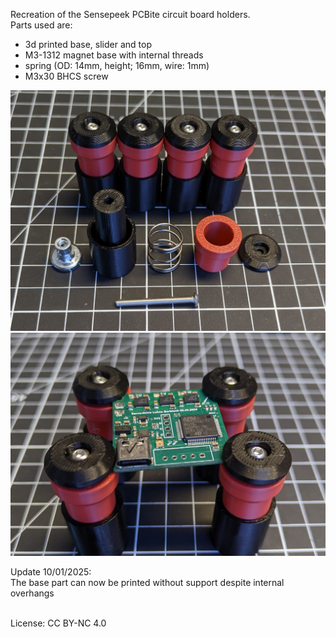Recreation of the Sensepeek PCBite circuit board holders.  
Parts used are:
- 3d printed base, slider and top
- M3-1312 magnet base with internal threads
- spring (OD: 14mm, height; 16mm, wire: 1mm)
- M3x30 BHCS screw

  
<img src="PCB-Holder1.jpg" width="600">
<img src="PCB-Holder2.jpg" width="600">

Update 10/01/2025:  
The base part can now be printed without support despite internal overhangs

</br>
License: CC BY-NC 4.0
